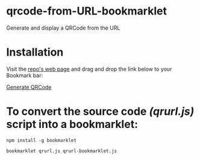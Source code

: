 # qrcode-from-URL-bookmarklet

Generate and display a QRCode from the URL

# Installation

Visit the [repo's web page](https://kostasx.github.io/qrcode-from-URL-bookmarklet/) and drag and drop the link below to your Bookmark bar:

<a href="javascript:(function()%7B%22use%20strict%22%3B!function(e%2Ct%2Co%2Ci%2Cr%2Cd)%7Bo%3De.createElement.bind(e)%2C(r%3Do(%22script%22)).src%3D%22https%3A%2F%2Frawgit.com%2Fdavidshimjs%2Fqrcodejs%2Fmaster%2Fqrcode.min.js%22%2Ce.head.appendChild(r)%2Ct%3De.body%2C(i%3Do(%22div%22)).setAttribute(%22style%22%2C%22position%3Afixed%3Btop%3A50%25%3Bleft%3A50%25%3Bz-index%3A1337%3Btransform%3Atranslate(-50%25%2C-50%25)%3Bborder%3A50px%20solid%20white%3B%22)%2Ci.id%3D%22qrCode%22%2C(d%3Do(%22button%22)).textContent%3D%22REMOVE%22%2Cd.setAttribute(%22style%22%2C%22position%3Aabsolute%3Bcursor%3Apointer%3Btop%3A-50px%3Bright%3A-202px%3Bbackground%3Ablack%3Bcolor%3Awhite%3Bborder-radius%3A0%3Bpadding%3A%2015px%2040px%3Bfont-size%3A16px%3Bfont-weight%3A900%3Bborder%3Anone%3B%22)%2Ci.appendChild(d)%2Cd.onclick%3Dfunction()%7Br.remove()%2Ci.remove()%7D%2Ct.appendChild(i)%2Cr.onload%3Dfunction()%7Bnew%20QRCode(%22qrCode%22%2C%7Btext%3Adocument.location.href%2Cwidth%3A320%2Cheight%3A320%2CcorrectLevel%3AQRCode.CorrectLevel.M%7D)%7D%7D(document)%3B%7D)()">Generate QRCode</a>

# To convert the source code *(qrurl.js)* script into a bookmarklet:

`npm install -g bookmarklet`

`bookmarklet qrurl.js qrurl-bookmarklet.js`
